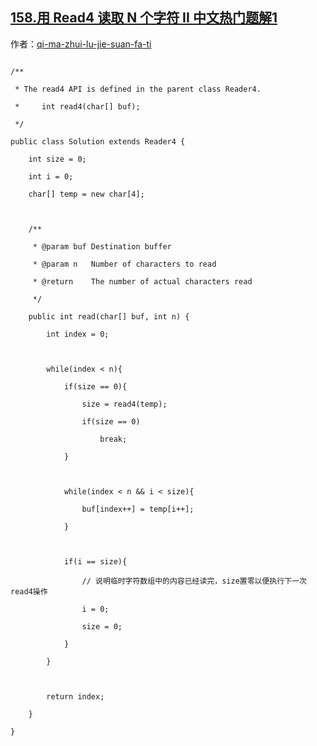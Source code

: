 ## [158.用 Read4 读取 N 个字符 II 中文热门题解1](https://leetcode.cn/problems/read-n-characters-given-read4-ii-call-multiple-times/solutions/100000/javati-jie-by-qi-ma-zhui-lu-jie-suan-fa-ti)

作者：[qi-ma-zhui-lu-jie-suan-fa-ti](https://leetcode.cn/u/qi-ma-zhui-lu-jie-suan-fa-ti)
```
/**
 * The read4 API is defined in the parent class Reader4.
 *     int read4(char[] buf); 
 */
public class Solution extends Reader4 {
    int size = 0;
    int i = 0;
    char[] temp = new char[4];
    
    /**
     * @param buf Destination buffer
     * @param n   Number of characters to read
     * @return    The number of actual characters read
     */
    public int read(char[] buf, int n) {
        int index = 0;
        
        while(index < n){
            if(size == 0){
                size = read4(temp);
                if(size == 0)
                    break;
            }
            
            while(index < n && i < size){
                buf[index++] = temp[i++];
            }
            
            if(i == size){
                // 说明临时字符数组中的内容已经读完，size置零以便执行下一次read4操作
                i = 0;
                size = 0;
            }     
        }
        
        return index;
    }
}
```
